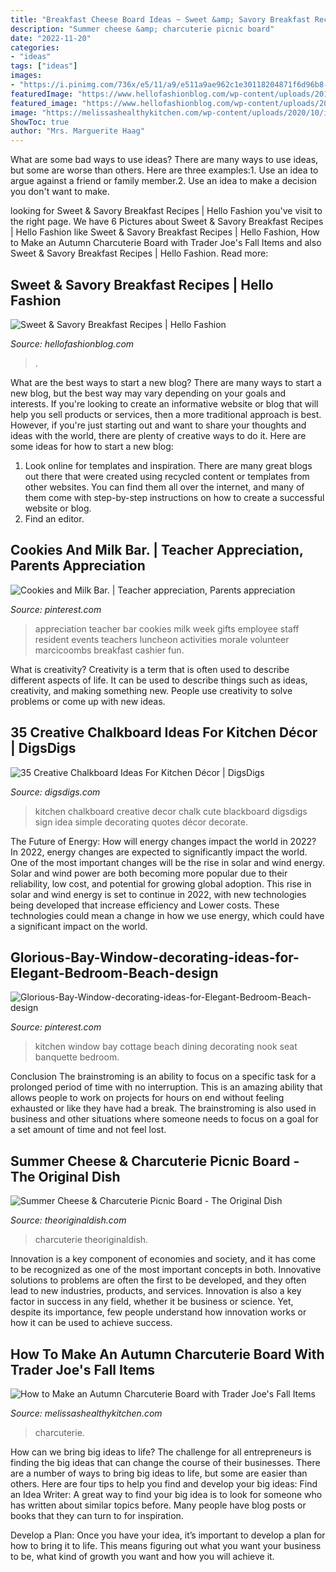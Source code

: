 ```yaml
---
title: "Breakfast Cheese Board Ideas ~ Sweet &amp; Savory Breakfast Recipes"
description: "Summer cheese &amp; charcuterie picnic board"
date: "2022-11-20"
categories:
- "ideas"
tags: ["ideas"]
images:
- "https://i.pinimg.com/736x/e5/11/a9/e511a9ae962c1e30118204871f6d96b8--dining-nook-kitchen-banquette.jpg"
featuredImage: "https://www.hellofashionblog.com/wp-content/uploads/2016/09/granola.jpg"
featured_image: "https://www.hellofashionblog.com/wp-content/uploads/2016/09/granola.jpg"
image: "https://melissashealthykitchen.com/wp-content/uploads/2020/10/image4-7.jpg"
ShowToc: true
author: "Mrs. Marguerite Haag"
---
```



What are some bad ways to use ideas?
There are many ways to use ideas, but some are worse than others. Here are three examples:1. Use an idea to argue against a friend or family member.2. Use an idea to make a decision you don't want to make.
	

		
looking for Sweet &amp; Savory Breakfast Recipes | Hello Fashion you've visit to the right page. We have 6 Pictures about Sweet &amp; Savory Breakfast Recipes | Hello Fashion like Sweet &amp; Savory Breakfast Recipes | Hello Fashion, How to Make an Autumn Charcuterie Board with Trader Joe&#039;s Fall Items and also Sweet &amp; Savory Breakfast Recipes | Hello Fashion. Read more:
		
    
## Sweet &amp; Savory Breakfast Recipes | Hello Fashion

<img loading=lazy src="https://www.hellofashionblog.com/wp-content/uploads/2016/09/granola.jpg" onerror="this.onerror=null;this.src='https://tse2.mm.bing.net/th?id=OIP.FdSXF8VHOEJWkO3DBMm5DAHaKS&amp;pid=15.1';" alt="Sweet &amp; Savory Breakfast Recipes | Hello Fashion">

_Source: hellofashionblog.com_

>. 

	

What are the best ways to start a new blog?
There are many ways to start a new blog, but the best way may vary depending on your goals and interests. If you're looking to create an informative website or blog that will help you sell products or services, then a more traditional approach is best. However, if you're just starting out and want to share your thoughts and ideas with the world, there are plenty of creative ways to do it. Here are some ideas for how to start a new blog: 
1. Look online for templates and inspiration. There are many great blogs out there that were created using recycled content or templates from other websites. You can find them all over the internet, and many of them come with step-by-step instructions on how to create a successful website or blog. 
2. Find an editor.

    
## Cookies And Milk Bar. | Teacher Appreciation, Parents Appreciation

<img loading=lazy src="https://i.pinimg.com/736x/fd/5f/99/fd5f998aa1522e2b730e8ec18ee2d653--appreciation-gifts-teacher-appreciation-week-luncheon.jpg" onerror="this.onerror=null;this.src='https://tse2.mm.bing.net/th?id=OIP.eRl8M8WSO8duvITzgUUHQAHaJ3&amp;pid=15.1';" alt="Cookies and Milk Bar. | Teacher appreciation, Parents appreciation">

_Source: pinterest.com_

>appreciation teacher bar cookies milk week gifts employee staff resident events teachers luncheon activities morale volunteer marcicoombs breakfast cashier fun. 

	

What is creativity?
Creativity is a term that is often used to describe different aspects of life. It can be used to describe things such as ideas, creativity, and making something new. People use creativity to solve problems or come up with new ideas.

    
## 35 Creative Chalkboard Ideas For Kitchen Décor | DigsDigs

<img loading=lazy src="http://www.digsdigs.com/photos/creative-chalkboard-ideas-for-kitchen-decor-1.jpg" onerror="this.onerror=null;this.src='https://tse1.mm.bing.net/th?id=OIP.ELil3yYJQW0H3uUdufmb7QHaLI&amp;pid=15.1';" alt="35 Creative Chalkboard Ideas For Kitchen Décor | DigsDigs">

_Source: digsdigs.com_

>kitchen chalkboard creative decor chalk cute blackboard digsdigs sign idea simple decorating quotes décor decorate. 

	

The Future of Energy: How will energy changes impact the world in 2022?
In 2022, energy changes are expected to significantly impact the world. One of the most important changes will be the rise in solar and wind energy. Solar and wind power are both becoming more popular due to their reliability, low cost, and potential for growing global adoption. This rise in solar and wind energy is set to continue in 2022, with new technologies being developed that increase efficiency and Lower costs. These technologies could mean a change in how we use energy, which could have a significant impact on the world.

    
## Glorious-Bay-Window-decorating-ideas-for-Elegant-Bedroom-Beach-design

<img loading=lazy src="https://i.pinimg.com/736x/e5/11/a9/e511a9ae962c1e30118204871f6d96b8--dining-nook-kitchen-banquette.jpg" onerror="this.onerror=null;this.src='https://tse4.mm.bing.net/th?id=OIP.JN8GR7u0K7yUmdLIt8etEQHaLH&amp;pid=15.1';" alt="Glorious-Bay-Window-decorating-ideas-for-Elegant-Bedroom-Beach-design">

_Source: pinterest.com_

>kitchen window bay cottage beach dining decorating nook seat banquette bedroom. 

	

Conclusion
The brainstroming is an ability to focus on a specific task for a prolonged period of time with no interruption. This is an amazing ability that allows people to work on projects for hours on end without feeling exhausted or like they have had a break. The brainstroming is also used in business and other situations where someone needs to focus on a goal for a set amount of time and not feel lost.

    
## Summer Cheese &amp; Charcuterie Picnic Board - The Original Dish

<img loading=lazy src="https://www.theoriginaldish.com/wp-content/uploads/2020/08/Summer-Cheese-Charcuterie-Picnic-Board-5-scaled.jpg" onerror="this.onerror=null;this.src='https://tse2.mm.bing.net/th?id=OIP.J3cUtsddDzIg2MUNGR0jIwHaLG&amp;pid=15.1';" alt="Summer Cheese &amp; Charcuterie Picnic Board - The Original Dish">

_Source: theoriginaldish.com_

>charcuterie theoriginaldish. 

	

Innovation is a key component of economies and society, and it has come to be recognized as one of the most important concepts in both. Innovative solutions to problems are often the first to be developed, and they often lead to new industries, products, and services. Innovation is also a key factor in success in any field, whether it be business or science. Yet, despite its importance, few people understand how innovation works or how it can be used to achieve success.

    
## How To Make An Autumn Charcuterie Board With Trader Joe&#039;s Fall Items

<img loading=lazy src="https://melissashealthykitchen.com/wp-content/uploads/2020/10/image4-7.jpg" onerror="this.onerror=null;this.src='https://tse2.mm.bing.net/th?id=OIP.lwom7PBgK7KypdNHKUgGTgHaJ3&amp;pid=15.1';" alt="How to Make an Autumn Charcuterie Board with Trader Joe&#039;s Fall Items">

_Source: melissashealthykitchen.com_

>charcuterie. 

	

How can we bring big ideas to life?
The challenge for all entrepreneurs is finding the big ideas that can change the course of their businesses. There are a number of ways to bring big ideas to life, but some are easier than others. Here are four tips to help you find and develop your big ideas:
Find an Idea Writer: A great way to find your big idea is to look for someone who has written about similar topics before. Many people have blog posts or books that they can turn to for inspiration.

Develop a Plan: Once you have your idea, it’s important to develop a plan for how to bring it to life. This means figuring out what you want your business to be, what kind of growth you want and how you will achieve it.

